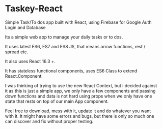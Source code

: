 # Taskey-React
Simple Task/To dos app built with React, using Firebase for Google Auth Login and Database

Its a simple web app to manage your daily tasks or to dos.

It uses latest ES6, ES7 and ES8 JS, that means arrow functions, rest / spread etc.

It also uses React 16.3 +. 

It has stateless functional components, uses ES6 Class to extend React.Component.

I was thinking of trying to use the new React Context, but i decided against it as this is just a simple app, we only have a few components
and passing down functions and data is not hard using props when we only have one state that rests on top of our main App component.


Feel free to download, mess with it, update it and do whatever you want with it. It might have some errors and bugs, 
but there is only so much one can discover and fix without proper testing.

